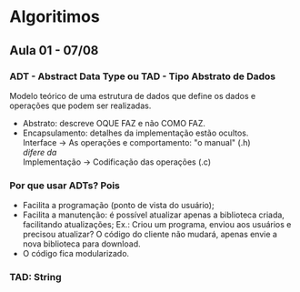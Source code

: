 # Algoritimos 
## Aula 01 - 07/08
### ADT - Abstract Data Type ou TAD - Tipo Abstrato de Dados
  Modelo teórico de uma estrutura de dados que define os dados e operações que podem ser realizadas.
- Abstrato: descreve OQUE FAZ e não COMO FAZ.
- Encapsulamento: detalhes da implementação estão ocultos.  
Interface -> As operações e comportamento: "o manual" (.h)  
_difere da_  
Implementação -> Codificação das operações (.c)

### Por que usar ADTs? Pois
  - Facilita a programação (ponto de vista do usuário);
  - Facilita a manutenção: é possível atualizar apenas a biblioteca criada, facilitando atualizações;
    Ex.: Criou um programa, enviou aos usuários e precisou atualizar? O código do cliente não mudará, apenas envie a nova biblioteca para download.
  - O código fica modularizado.

### TAD: String
